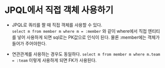 # JPQL에서 직접 객체 사용하기
- JPQL로 쿼리를 짤 때 직접 객체를 사용할 수 있다.   
`select m from member m where m = :member`
와 같이 where에서 직접 엔티티를 넣어 사용하게 되면 sql로는 PK값으로 인식이 된다. 물론 :member에는 객체가 들어가 주어야한다.

- 연관관계를 사용하는 경우도 동일하다. `select m from member m where m.team = :team` 이렇게 사용하게 되면 FK가 사용된다.